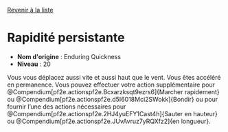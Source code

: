 [Revenir à la liste](list.md)

# Rapidité persistante

 * **Nom d'origine** : Enduring Quickness
 * **Niveau** : 20


<p>Vous vous déplacez aussi vite et aussi haut que le vent. Vous êtes accéléré en permanence. Vous pouvez effectuer votre action supplémentaire pour @Compendium[pf2e.actionspf2e.Bcxarzksqt9ezrs6]{Marcher rapidement} ou @Compendium[pf2e.actionspf2e.d5I6018Mci2SWokk]{Bondir} ou pour fournir l’une des actions nécessaires pour @Compendium[pf2e.actionspf2e.2HJ4yuEFY1Cast4h]{Sauter en hauteur} ou @Compendium[pf2e.actionspf2e.JUvAvruz7yRQXfz2]{en longueur}.</p>